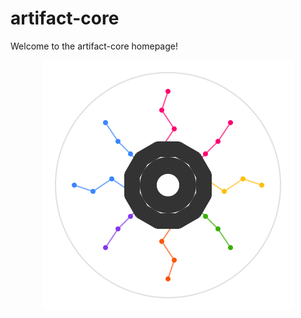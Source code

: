 # artifact-core

Welcome to the artifact-core homepage!

<p align="center">
  <img src="assets/artifact_ml_logo.svg" width="400" alt="Artifact-ML Logo">
</p>